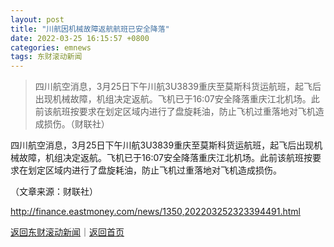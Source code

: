 ```yaml
---
layout: post
title: "川航因机械故障返航航班已安全降落"
date: 2022-03-25 16:15:57 +0800
categories: emnews
tags: 东财滚动新闻
---
```

> 四川航空消息，3月25日下午川航3U3839重庆至莫斯科货运航班，起飞后出现机械故障，机组决定返航。飞机已于16:07安全降落重庆江北机场。此前该航班按要求在划定区域内进行了盘旋耗油，防止飞机过重落地对飞机造成损伤。（财联社）

<p>四川航空消息，3月25日下午川航3U3839重庆至莫斯科货运航班，起飞后出现机械故障，机组决定返航。飞机已于16:07安全降落重庆江北机场。此前该航班按要求在划定区域内进行了盘旋耗油，防止飞机过重落地对飞机造成损伤。</p><p class="em_media">（文章来源：财联社）</p>

<http://finance.eastmoney.com/news/1350,202203252323394491.html>

[返回东财滚动新闻](//finews.withounder.com/emnews/)｜[返回首页](//finews.withounder.com/)